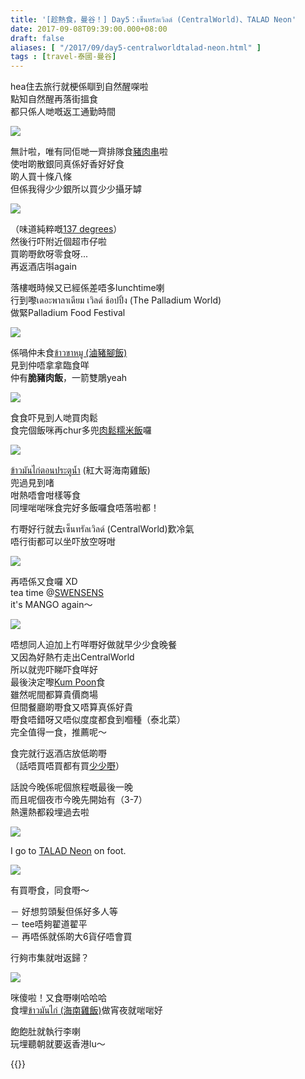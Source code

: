 ```yaml
---
title: '[趁熱食，曼谷！] Day5：เซ็นทรัลเวิลด์ (CentralWorld)、TALAD Neon'
date: 2017-09-08T09:39:00.000+08:00
draft: false
aliases: [ "/2017/09/day5-centralworldtalad-neon.html" ]
tags : [travel-泰國-曼谷]
---
```


hea住去旅行就梗係瞓到自然醒㗎啦  
點知自然醒再落街搵食  
都只係人哋嘅返工通勤時間  

![](/images/bangkok5a.jpg)

無計啦，唯有同佢哋一齊排隊食[豬肉串](https://hidie.net/bangkok5a/)啦  
使咁啲散銀同真係好香好好食  
啲人買十條八條  
但係我得少少銀所以買少少攝牙罅  

![](/images/bangkok5b.jpg)

（味道純粹嘅[137 degrees](https://hidie.net/bangkok5b/)）  
然後行吓附近個超市仔啦  
買啲嘢飲呀零食呀...  
再返酒店唞again  
  
落樓嘅時候又已經係差唔多lunchtime喇  
行到嚟เดอะพาลาเดียม เวิลด์ ช้อปปิ้ง (The Palladium World)  
做緊Palladium Food Festival  

![](/images/bangkok5c.jpg)

係喎仲未食[ข้าวขาหมู (滷豬腳飯)](https://hidie.net/bangkok5c/)  
見到仲唔拿拿臨食咩  
仲有**脆豬肉飯**，一箭雙鵰yeah  

![](/images/bangkok5d.jpg)

食食吓見到人哋買肉鬆  
食完個飯咪再chur多兜[肉鬆糯米飯](https://hidie.net/bangkok5d/)囉  

![](/images/bangkok5e.jpg)

[ข้าวมันไก่ตอนประตูน้ำ](https://hidie.net/bangkok5/e) (紅大哥海南雞飯)  
兜過見到啫  
咁熱唔會咁樣等食  
同埋啱啱咪食完好多飯囉食唔落啦都！  
  
冇嘢好行就去เซ็นทรัลเวิลด์ (CentralWorld)歎冷氣  
唔行街都可以坐吓放空呀咁  

![](/images/bangkok5f.jpg)

再唔係又食囉 XD  
tea time @[SWENSENS](https://hidie.net/bangkok5f/)  
it's MANGO again～  

![](/images/bangkok5g.jpg)

唔想同人迫加上冇咩嘢好做就早少少食晚餐  
又因為好熱冇走出CentralWorld  
所以就兜吓睇吓食咩好  
最後決定嚟[Kum Poon](https://hidie.net/bangkok5g/)食  
雖然呢間都算貴價商場  
但間餐廳啲嘢食又唔算真係好貴  
嘢食唔錯呀又唔似度度都食到嗰種（泰北菜）  
完全值得一食，推薦呢～  
  
食完就行返酒店放低啲嘢  
（話唔買唔買都有買[少少嘢](https://hidie.net/bangkok5h/)）  
  
話說今晚係呢個旅程嘅最後一晚  
而且呢個夜市今晚先開始有（3-7）  
熱還熱都殺埋過去啦  

![](/images/bangkok5i.jpg)

I go to [TALAD Neon](https://hidie.net/bangkok5i/) on foot.  

![](/images/bangkok5i0.jpg)

有買嘢食，同食嘢～  
  
－ 好想剪頭髮但係好多人等  
－ tee唔夠翟道翟平  
－ 再唔係就係啲大6貨仔唔會買  
  
行夠市集就咁返歸？   

![](/images/bangkok5j.jpg)

咪傻啦！又食嘢喇哈哈哈  
食埋[ข้าวมันไก่ (海南雞飯)](https://hidie.net/bangkok5j/)做宵夜就啱啱好  
  
  
飽飽肚就執行李喇  
玩埋聽朝就要返香港lu～  
  
  

{{<bangkok>}}
